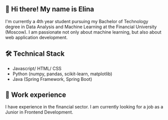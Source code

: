 ## 👋 Hi there! My name is Elina

I'm currently a 4th year student pursuing my Bachelor of Technology degree in Data Analysis and Machine Learning at the Financial University (Moscow).
I am passionate not only about machine learning, but also about web application development.


## 🛠 Technical Stack

*   Javascript/ HTML/ CSS
*   Python (numpy, pandas, scikit-learn, matplotlib)
*   Java (Spring Framework, Spring Boot)

## 🏢 Work experience
I have experience in the financial sector.
I am currently looking for a job as a Junior in Frontend Development.


<!--
**ElinaSht/ElinaSht** is a ✨ _special_ ✨ repository because its `README.md` (this file) appears on your GitHub profile.

Here are some ideas to get you started:

- 🔭 I’m currently working on ...
- 🌱 I’m currently learning ...
- 👯 I’m looking to collaborate on ...
- 🤔 I’m looking for help with ...
- 💬 Ask me about ...
- 📫 How to reach me: ...
- 😄 Pronouns: ...
- ⚡ Fun fact: ...
-->
